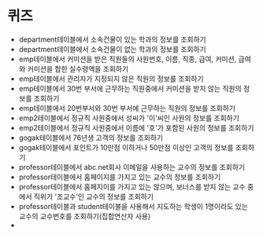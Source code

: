 # 퀴즈
- department테이블에서 소속건물이 있는 학과의 정보를 조회하기
- department테이블에서 소속건물이 없는 학과의 정보를 조회하기
- emp테이블에서 커미션을 받은 직원들의 사원번호, 이름, 직종, 급여, 커미션, 급여와 커미션을 합한 실수령액을 조회하기
- emp테이블에서 관리자가 지정되지 않은 직원의 정보를 조회하기
- emp테이블에서 30번 부서에 근무하는 직원중에서 커미션을 받지 않는 직원의 정보를 조회하기
- emp테이블에서 20번부서와 30번 부서에 근무하는 직원의 정보를 조회하기
- emp2테이블에서 정규직 사원중에서 성씨가 '이'씨인 사원의 정보를 조회하기
- emp2테이블에서 정규직 사원중에서 이름에 '호'가 포함된 사원의 정보를 조회하기
- gogak테이블에서 76년생 고객의 정보를 조회하기
- gogak테이블에서 포인트가 10만점 이하거나 50만점 이상인 고객의 정보를 조회하기
- professor테이블에서 abc.net회사 이메일을 사용하는 교수의 정보를 조회하기
- professor테이블에서 홈페이지를 가지고 있는 교수의 정보를 조회하기
- professor테이블에서 홈페지이를 가지고 있는 않으며, 보너스를 받지 않는 교수 중에서 직위가 '조교수'인 교수의 정보를 조회하기
- professor테이블과 student테이블을 사용해서 지도하는 학생이 1명이라도 있는 교수의 교수번호를 조회하기(집합연산자 사용)
- 

